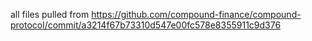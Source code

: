 all files pulled from https://github.com/compound-finance/compound-protocol/commit/a3214f67b73310d547e00fc578e8355911c9d376